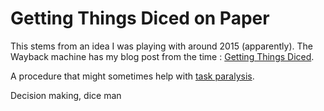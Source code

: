 # Getting Things Diced on Paper

This stems from an idea I was playing with around 2015 (apparently). The Wayback machine has my blog post from the time : [Getting Things Diced](https://web.archive.org/web/20230321045154/https://hyperdata.it/blog/2015/05/11/getting-things-diced/).

A procedure that might sometimes help with [task paralysis](https://www.drakeinstitute.com/what-is-adhd-paralysis).

Decision making, dice man
